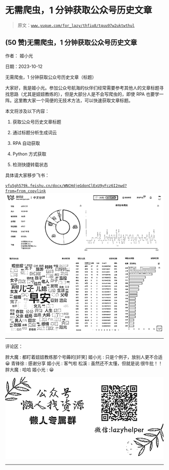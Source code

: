 # 无需爬虫，1 分钟获取公众号历史文章

> 原文：[`www.yuque.com/for_lazy/thfiu8/tquu97w2uktwthul`](https://www.yuque.com/for_lazy/thfiu8/tquu97w2uktwthul)

## (50 赞)无需爬虫，1 分钟获取公众号历史文章

作者： 姬小光

日期：2023-10-12

无需爬虫，1 分钟获取公众号历史文章（标题）

大家好，我是姬小光。参加公众号航海的伙伴们经常需要参考其他人的文章标题寻找思路（尤其是妞妞教练的），但是大部分人是不会写爬虫的，即使 RPA 也要学一阵。这里教大家一个简便的无技术方法，可以快速获取文章标题。

本文将涉及以下内容：

1.  获取公众号历史文章标题

2.  通过标题分析生成词云

3.  RPA 自动获取

4.  Python 方式获取

5.  检测快捷转载状态

具体请大家移步飞书：

[`vfu5gh579k.feishu.cn/docx/WNCHdjeGdonClExU9yFcz6I2nwd?from=from_copylink`](https://vfu5gh579k.feishu.cn/docx/WNCHdjeGdonClExU9yFcz6I2nwd?from=from_copylink)![](img/3765575241d074aebf6a0b6190bf3882.png)

* * *

评论区：

胖大魔 : 都盯着妞妞教练那个号薅的[奸笑]
姬小光 : 只是个例子，放别人更不合适😀
青锋徐 : 感谢分享
姬小光 : 客气啦
松溪 : 虽然还不太懂，但就是说:很牛批！！
胖大魔 : 哈哈
姬小光 : 😀

![](img/1c37d505930596d12a88ab23e11aa07a.png)

* * *